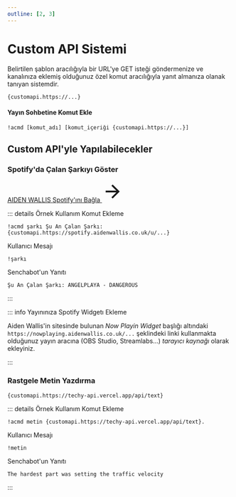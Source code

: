 ```yaml
---
outline: [2, 3]
---
```


# Custom API Sistemi <Badge type="warning" text="NEW"/>

Belirtilen şablon aracılığıyla bir URL'ye GET isteği göndermenize ve kanalınıza eklemiş olduğunuz özel komut aracılığıyla yanıt almanıza olanak tanıyan sistemdir.

```
{customapi.https://...}
```

#### Yayın Sohbetine Komut Ekle

```
!acmd [komut_adı] [komut_içeriği {customapi.https://...}]
```

## Custom API'yle Yapılabilecekler

### Spotify'da Çalan Şarkıyı Göster <Badge type="warning" text="NEW"/>

<!-- AidenWallis - CONTENT REFERANCE LARGE -->
<style src="@theme/style.css"></style>
<div>
    <a class="content-ref" href="https://spotify.aidenwallis.co.uk/" target="blank_">
        <span class="ref-details">
            <span class="content-ref-section-title">AIDEN WALLIS</span>
            <span class="content-ref-page-title">Spotify'ını Bağla</span>
        </span>
        <svg style="width:48px;height:48px;" viewBox="0 0 24 24" class="content-ref-svg" aria-hidden="true"><path fill="currentColor" d="M4,11V13H16L10.5,18.5L11.92,19.92L19.84,12L11.92,4.08L10.5,5.5L16,11H4Z"></path></svg>
    </a>
</div>

::: details Örnek Kullanım
Komut Ekleme

```
!acmd şarkı Şu An Çalan Şarkı: {customapi.https://spotify.aidenwallis.co.uk/u/...}
```

Kullanıcı Mesajı

```
!şarkı
```

Senchabot'un Yanıtı

```
Şu An Çalan Şarkı: ANGELPLAYA - DANGEROUS
```

:::

::: info Yayınınıza Spotify Widgetı Ekleme

Aiden Wallis'in sitesinde bulunan _Now Playin Widget_ başlığı altındaki `https://nowplaying.aidenwallis.co.uk/...` şeklindeki linki kullanmakta olduğunuz yayın aracına (OBS Studio, Streamlabs...) _tarayıcı kaynağı_ olarak ekleyiniz.

:::

### Rastgele Metin Yazdırma

```
{customapi.https://techy-api.vercel.app/api/text}
```

::: details Örnek Kullanım
Komut Ekleme

```
!acmd metin {customapi.https://techy-api.vercel.app/api/text}.
```

Kullanıcı Mesajı

```
!metin
```

Senchabot'un Yanıtı

```
The hardest part was setting the traffic velocity
```

:::
